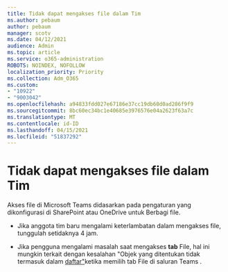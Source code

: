 ```yaml
---
title: Tidak dapat mengakses file dalam Tim
ms.author: pebaum
author: pebaum
manager: scotv
ms.date: 04/12/2021
audience: Admin
ms.topic: article
ms.service: o365-administration
ROBOTS: NOINDEX, NOFOLLOW
localization_priority: Priority
ms.collection: Adm_O365
ms.custom:
- "10922"
- "9003042"
ms.openlocfilehash: a94833fdd027e67186e37cc19db60d0ad286f9f9
ms.sourcegitcommit: 8bc60ec34bc1e40685e3976576e04a2623f63a7c
ms.translationtype: MT
ms.contentlocale: id-ID
ms.lasthandoff: 04/15/2021
ms.locfileid: "51837292"
---
```

# <a name="unable-to-access-files-in-a-team"></a>Tidak dapat mengakses file dalam Tim

Akses file di Microsoft Teams didasarkan pada pengaturan yang dikonfigurasi di SharePoint atau OneDrive untuk Berbagi file.

- Jika anggota tim baru mengalami keterlambatan dalam mengakses file, tunggulah setidaknya 4 jam.

- Jika pengguna mengalami masalah saat mengakses **tab** File, hal ini mungkin terkait dengan kesalahan "Objek yang ditentukan tidak termasuk dalam [daftar"](https://docs.microsoft.com/microsoftteams/troubleshoot/files/object-specified-not-belong-to-list)ketika memilih tab File di saluran Teams .
